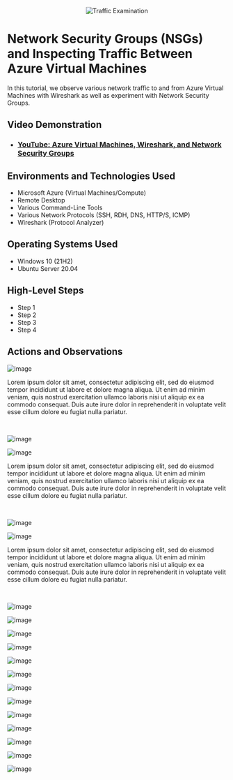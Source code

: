 
<p align="center">
<img src="https://i.imgur.com/Ua7udoS.png" alt="Traffic Examination"/>
</p>

<h1>Network Security Groups (NSGs) and Inspecting Traffic Between Azure Virtual Machines</h1>
In this tutorial, we observe various network traffic to and from Azure Virtual Machines with Wireshark as well as experiment with Network Security Groups. <br />


<h2>Video Demonstration</h2>

- ### [YouTube: Azure Virtual Machines, Wireshark, and Network Security Groups](https://www.youtube.com)

<h2>Environments and Technologies Used</h2>

- Microsoft Azure (Virtual Machines/Compute)
- Remote Desktop
- Various Command-Line Tools
- Various Network Protocols (SSH, RDH, DNS, HTTP/S, ICMP)
- Wireshark (Protocol Analyzer)

<h2>Operating Systems Used </h2>

- Windows 10 (21H2)
- Ubuntu Server 20.04

<h2>High-Level Steps</h2>

- Step 1
- Step 2
- Step 3
- Step 4

<h2>Actions and Observations</h2>

<p>
</p>

![image](https://github.com/JosiahAllen03/test/assets/147882549/61094283-0a98-440a-829a-2b454b08f3f1)

<p>
Lorem ipsum dolor sit amet, consectetur adipiscing elit, sed do eiusmod tempor incididunt ut labore et dolore magna aliqua. Ut enim ad minim veniam, quis nostrud exercitation ullamco laboris nisi ut aliquip ex ea commodo consequat. Duis aute irure dolor in reprehenderit in voluptate velit esse cillum dolore eu fugiat nulla pariatur.
</p>
<br />

![image](https://github.com/JosiahAllen03/test/assets/147882549/00a33447-a806-4e03-b063-5be80ee9c4ee)

<p>
</p>

![image](https://github.com/JosiahAllen03/Network-Security-Groups-NSGs-and-Inspecting-Network-Protocols/assets/147882549/1a6dbfdc-5b6a-4ff0-9431-c38d8a4ed6e2)

<p>
Lorem ipsum dolor sit amet, consectetur adipiscing elit, sed do eiusmod tempor incididunt ut labore et dolore magna aliqua. Ut enim ad minim veniam, quis nostrud exercitation ullamco laboris nisi ut aliquip ex ea commodo consequat. Duis aute irure dolor in reprehenderit in voluptate velit esse cillum dolore eu fugiat nulla pariatur.
</p>
<br />

![image](https://github.com/JosiahAllen03/Network-Security-Groups-NSGs-and-Inspecting-Network-Protocols/assets/147882549/8e75c999-a66b-4e08-aa04-0eb17bcea885)

<p>
  
![image](https://github.com/JosiahAllen03/Network-Security-Groups-NSGs-and-Inspecting-Network-Protocols/assets/147882549/52394a92-7752-434c-ae63-e04358ac047c)

</p>
<p>
Lorem ipsum dolor sit amet, consectetur adipiscing elit, sed do eiusmod tempor incididunt ut labore et dolore magna aliqua. Ut enim ad minim veniam, quis nostrud exercitation ullamco laboris nisi ut aliquip ex ea commodo consequat. Duis aute irure dolor in reprehenderit in voluptate velit esse cillum dolore eu fugiat nulla pariatur.
</p>
<br />

![image](https://github.com/JosiahAllen03/Network-Security-Groups-NSGs-and-Inspecting-Network-Protocols/assets/147882549/627a6de8-e8d3-406c-b2ff-faebbc672fca)

![image](https://github.com/JosiahAllen03/Network-Security-Groups-NSGs-and-Inspecting-Network-Protocols/assets/147882549/7361e783-fee3-4e18-a4f6-04a02dba038d)

![image](https://github.com/JosiahAllen03/Network-Security-Groups-NSGs-and-Inspecting-Network-Protocols/assets/147882549/176c82c7-cbbe-4ac8-9e5d-06a4ab5ce91b)

![image](https://github.com/JosiahAllen03/Network-Security-Groups-NSGs-and-Inspecting-Network-Protocols/assets/147882549/746b41fd-3e92-4843-b248-1e2739a599c6)

![image](https://github.com/JosiahAllen03/Network-Security-Groups-NSGs-and-Inspecting-Network-Protocols/assets/147882549/f5651073-901f-4018-b09c-7852143f822a)

![image](https://github.com/JosiahAllen03/Network-Security-Groups-NSGs-and-Inspecting-Network-Protocols/assets/147882549/c9d63b07-9b4e-4b55-9e05-9deea699baa2)

![image](https://github.com/JosiahAllen03/Network-Security-Groups-NSGs-and-Inspecting-Network-Protocols/assets/147882549/370e5656-c235-4484-b281-52511b410ac6)

![image](https://github.com/JosiahAllen03/Network-Security-Groups-NSGs-and-Inspecting-Network-Protocols/assets/147882549/e110a374-038c-42f2-849f-94b3c5b38a50)

![image](https://github.com/JosiahAllen03/Network-Security-Groups-NSGs-and-Inspecting-Network-Protocols/assets/147882549/d9232bc4-1431-4f4f-a89b-7ee386f9cfbe)

![image](https://github.com/JosiahAllen03/Network-Security-Groups-NSGs-and-Inspecting-Network-Protocols/assets/147882549/6912efed-06d7-472c-85cb-d212d8b0188e)

![image](https://github.com/JosiahAllen03/Network-Security-Groups-NSGs-and-Inspecting-Network-Protocols/assets/147882549/ca5be365-1e58-4808-81d6-42f20cc4b806)

![image](https://github.com/JosiahAllen03/Network-Security-Groups-NSGs-and-Inspecting-Network-Protocols/assets/147882549/06e68437-0aaa-4d9e-baed-aa00fe5b161c)

![image](https://github.com/JosiahAllen03/Network-Security-Groups-NSGs-and-Inspecting-Network-Protocols/assets/147882549/14c8ac3c-e9cf-4d08-916e-bbb09d936f81)
